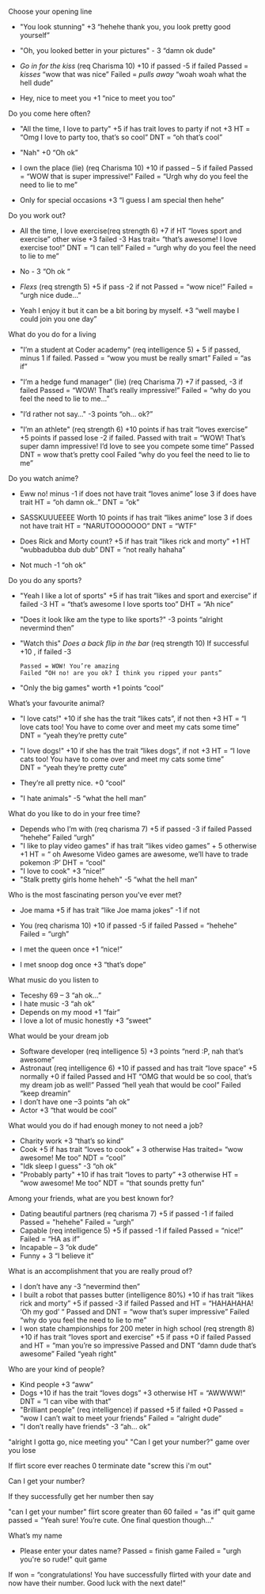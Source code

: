 
Choose your opening line 
    
-   "You look stunning"     +3
        “hehehe thank you, you look pretty good yourself”

-   "Oh, you looked better in your pictures"    - 3
        “damn ok dude”

-   *Go in for the kiss* (req Charisma 10)      +10 if passed -5 if failed
        Passed = *kisses* “wow that was nice”
        Failed = *pulls away* “woah woah what the hell dude”

-   Hey, nice to meet you +1
        “nice to meet you too”



Do you come here often?

-	"All the time, I love to party"     +5 if has trait loves to party if not +3
        HT = “Omg I love to party too, that’s so cool”
        DNT = “oh that’s cool”

-	"Nah" +0
        “Oh ok” 

-	I own the place (lie) (req Charisma 10)     +10 if passed – 5 if failed 
        Passed = “WOW that is super impressive!”
        Failed = “Urgh why do you feel the need to lie to me”

-	Only for special occasions      +3 
        “I guess I am special then hehe”

Do you work out?

-	All the time, I love exercise(req strength 6)       +7 if HT “loves sport and exercise” other wise +3 failed -3
        Has trait= “that’s awesome! I love exercise too!”
        DNT = “I can tell”
        Failed = “urgh why do you feel the need to lie to me”

-	 No  - 3
        “Oh ok “

-	*Flexs* (req strength 5)   +5 if pass -2 if not 
        Passed = “wow nice!”
        Failed = “urgh nice dude…”

-	Yeah I enjoy it but it can be a bit boring by myself.  +3
        “well maybe I could join you one day”

What do you do for a living 
-	"I’m a student at Coder academy" (req intelligence 5)     + 5 if passed, minus 1 if failed.
        Passed = “wow you must be really smart”
        Failed = “as if”

-	"I’m a hedge fund manager" (lie) (req Charisma 7)  +7 if passed, -3 if failed 
        Passed = “WOW! That’s really impressive!”
        Failed = “why do you feel the need to lie to me…”

-	"I’d rather not say…"         -3 points
        “oh… ok?”

-	"I’m an athlete" (req strength 6)      +10 points if has trait “loves exercise” +5 points if passed lose -2 if failed. 
        Passed with trait = “WOW! That’s super damn impressive! I’d love to see you compete some time”
        Passed DNT = wow that’s pretty cool 
        Failed “why do you feel the need to lie to me”

Do you watch anime?

-	Eww no! minus -1 if does not have trait “loves anime” lose 3 if does have trait
        HT = “oh damn ok..”
        DNT = ”ok”

-	SASSKUUUEEEE Worth 10 points if has trait “likes anime” lose 3 if does not have trait
        HT = “NARUTOOOOOOO”
        DNT = “WTF”

-	Does Rick and Morty count? +5 if has trait “likes rick and morty” +1 
        HT “wubbadubba dub dub”
        DNT = “not really hahaha”

-	Not much -1 
        “oh ok”


Do you do any sports?

-	"Yeah I like a lot of sports" +5 if has trait ”likes and sport and exercise” if failed -3 
        HT = “that’s awesome I love sports too”
        DHT = “Ah nice”

-	"Does it look like am the type to like sports?" -3 points
        “alright nevermind then” 

-	"Watch this"  *Does a back flip in the bar* (req strength 10) If successful +10 , if failed -3 

        Passed = WOW! You’re amazing 
        Failed “OH no! are you ok? I think you ripped your pants”

-	"Only the big games" worth +1 points
        “cool”

What’s your favourite animal?

-	"I love cats!"      +10 if she has the trait “likes cats”, if not then +3 
HT = “I love cats too! You have to come over and meet my cats some time”\
DNT = “yeah they’re pretty cute”

-	"I love dogs!"      +10 if she has the trait “likes dogs”, if not +3
        HT = “I love cats too! You have to come over and meet my cats some time”\
        DNT = “yeah they’re pretty cute”

-	They’re all pretty nice. +0
        “cool”
-	"I hate animals" -5
        “what the hell man”

What do you like to do in your free time?
-	Depends who I’m with (req charisma 7) +5 if passed -3 if failed 
        Passed “hehehe”
        Failed “urgh”
-	"I like to play video games" if has trait “likes video games” + 5 otherwise +1
        HT = “ oh Awesome Video games are awesome, we’ll have to trade pokemon :P’
        DHT = “cool”
-	"I love to cook" +3
        “nice!”
-	"Stalk pretty girls home heheh" -5
        “what the hell man”

Who is the most fascinating person you've ever met?
-	Joe mama  +5 if has trait “like Joe mama jokes” -1 if not 

-	You (req charisma 10) +10 if passed -5 if failed 
        Passed = “hehehe”
        Failed = “urgh”
-	I met the queen once +1 
        “nice!”
-	I met snoop dog once +3 
        “that’s dope”

What music do you listen to 
-	Teceshy 69 – 3 
        “ah ok…”
-	I hate music -3 
        “ah ok”
-	Depends on my mood +1
        “fair”
-	I love a lot of music honestly +3 
        “sweet”

What would be your dream job 
-	Software developer (req intelligence 5) +3 points
        “nerd :P, nah that’s awesome”
-	Astronaut (req intelligence 6) +10 if passed and has trait “love space” +5 normally +0 if failed 
        Passed and HT “OMG that would be so cool, that’s my dream job as well!”
        Passed “hell yeah that would be cool”
        Failed “keep dreamin”
-	I don’t have one –3 points 
        “ah ok”
-	Actor +3
        “that would be cool”

What would you do if had enough money to not need a job?
-	Charity work +3 
        “that’s so kind”
-	Cook +5 if has trait “loves to cook” + 3 otherwise
        Has traited= “wow awesome! Me too”
        NDT = “cool”
-	"Idk sleep I guess" -3 
        “oh ok”
-	"Probably party" +10 if has trait “loves to party” +3 otherwise
HT = “wow awesome! Me too”
NDT = “that sounds pretty fun”


Among your friends, what are you best known for?
-	Dating beautiful partners (req charisma 7) +5 if passed -1 if failed 
        Passed = "hehehe" 
        Failed = “urgh”
-	Capable (req intelligence 5) +5 if passed -1 if failed
        Passed = “nice!”
        Failed = “HA as if”
-	Incapable – 3 
        “ok dude”
-	Funny + 3
        “I believe it”

What is an accomplishment that you are really proud of?
-	I don’t have any -3 
        “nevermind then”
-	I built a robot that passes butter (intelligence 80%) +10 if has trait “likes rick and morty” +5 if passed -3 if failed
        Passed and HT = “HAHAHAHA! ‘Oh my god’ “
        Passed and DNT = “wow that’s super impressive”
        Failed “why do you feel the need to lie to me”
-	I won state championships for 200 meter  in high school (req strength 8) +10 if has trait “loves sport and exercise” +5 if pass +0 if failed 
        Passed and HT = “man you’re so impressive 
        Passed and DNT “damn dude that’s awesome”
        Failed “yeah right"

Who are your kind of people?
-	Kind people +3 
        “aww”
-	Dogs +10 if has the trait “loves dogs” +3 otherwise
        HT = “AWWWW!”
        DNT = “I can vibe with that”
-	"Brilliant people" (req intelligence) if passed +5 if failed +0 
        Passed = “wow I can’t wait to meet your friends”
        Failed = “alright dude”
-	"I don’t really have friends" -3
        “ah… ok”

"alright I gotta go, nice meeting you"
 "Can I get your number?"
game over you lose 


If flirt score ever reaches 0 terminate date 
"screw this i'm out" 

Can I get your number?



If they successfully get her number then say

"can I get your number" flirt score greater than 60 
failed = "as if" quit game 
passed = "Yeah sure! You’re cute. One final question though…"

What’s my name 
-	Please enter your dates name? 
Passed = finish game 
Failed = "urgh you're so rude!" quit game 



If won = “congratulations! You have successfully flirted with your date and now have their number. Good luck with the next date!”
